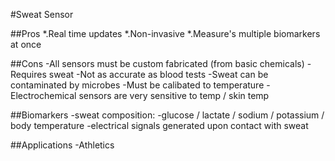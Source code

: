 #Sweat Sensor

##Pros
  *.Real time updates
  *.Non-invasive
  *.Measure's multiple biomarkers at once

##Cons
  -All sensors must be custom fabricated (from basic chemicals)
  -Requires sweat
  -Not as accurate as blood tests
  -Sweat can be contaminated by  microbes
  -Must be calibated to temperature
  -Electrochemical sensors are very sensitive to temp / skin temp


##Biomarkers
  -sweat composition:
    -glucose / lactate / sodium / potassium / body temperature
  -electrical signals generated upon contact with sweat

##Applications
  -Athletics
